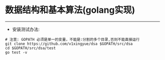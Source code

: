 # 数据结构和基本算法(golang实现)
--- 

* 安装测试办法:

```shell
# 注意: GOPATH 必须是单一的变量，不能是:分割的多个目录,否则不能直接运行
git clone https://github.com/v1xingyue/dsa $GOPATH/src/dsa
cd $GOPATH/src/dsa/test
go test -v 
```
